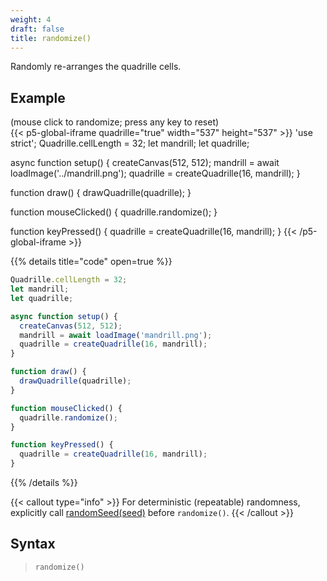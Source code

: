 ```yaml
---
weight: 4
draft: false
title: randomize()
---
```


Randomly re-arranges the quadrille cells.

## Example

(mouse click to randomize; press any key to reset)\
{{< p5-global-iframe quadrille="true" width="537" height="537" >}}
'use strict';
Quadrille.cellLength = 32;
let mandrill;
let quadrille;

async function setup() {
  createCanvas(512, 512);
  mandrill = await loadImage('../mandrill.png');
  quadrille = createQuadrille(16, mandrill);
}

function draw() {
  drawQuadrille(quadrille);
}

function mouseClicked() {
  quadrille.randomize();
}

function keyPressed() {
  quadrille = createQuadrille(16, mandrill);
}
{{< /p5-global-iframe >}}

{{% details title="code" open=true %}}
```js
Quadrille.cellLength = 32;
let mandrill;
let quadrille;

async function setup() {
  createCanvas(512, 512);
  mandrill = await loadImage('mandrill.png');
  quadrille = createQuadrille(16, mandrill);
}

function draw() {
  drawQuadrille(quadrille);
}

function mouseClicked() {
  quadrille.randomize();
}

function keyPressed() {
  quadrille = createQuadrille(16, mandrill);
}
```
{{% /details %}}

{{< callout type="info" >}}
For deterministic (repeatable) randomness, explicitly call [randomSeed(seed)](https://p5js.org/reference/p5/randomSeed/) before `randomize()`.
{{< /callout >}}

## Syntax

> `randomize()`
